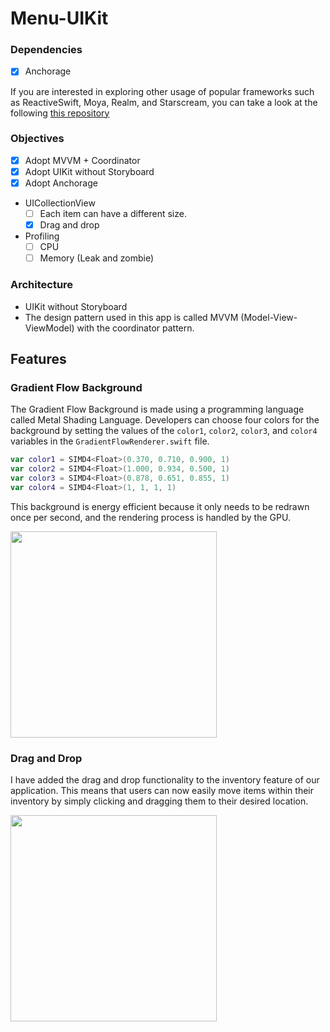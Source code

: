 # Menu-UIKit

### Dependencies

- [x] Anchorage

If you are interested in exploring other usage of popular frameworks such as ReactiveSwift, Moya, Realm, and Starscream, you can take a look at the following [this repository](https://github.com/chatsopond/QuickNews-ReactiveSwift)

### Objectives

- [x] Adopt MVVM + Coordinator
- [x] Adopt UIKit without Storyboard
- [x] Adopt Anchorage
- UICollectionView
  - [ ] Each item can have a different size.
  - [x] Drag and drop
- Profiling
  - [ ] CPU
  - [ ] Memory (Leak and zombie)
  
### Architecture

- UIKit without Storyboard
- The design pattern used in this app is called MVVM (Model-View-ViewModel) with the coordinator pattern.

## Features

### Gradient Flow Background

The Gradient Flow Background is made using a programming language called Metal Shading Language. 
Developers can choose four colors for the background by setting the values of the `color1`, `color2`, `color3`, 
and `color4` variables in the `GradientFlowRenderer.swift` file.

```swift
var color1 = SIMD4<Float>(0.370, 0.710, 0.900, 1)
var color2 = SIMD4<Float>(1.000, 0.934, 0.500, 1)
var color3 = SIMD4<Float>(0.878, 0.651, 0.855, 1)
var color4 = SIMD4<Float>(1, 1, 1, 1)
```

This background is energy efficient because it only needs to be redrawn once per second, 
and the rendering process is handled by the GPU.

<img width="330px" src="https://user-images.githubusercontent.com/42887325/227467594-8e08e4f0-4274-4ea3-bcd9-c40ec5b305f8.gif"/>

### Drag and Drop

I have added the drag and drop functionality to the inventory feature of our application. 
This means that users can now easily move items within their inventory by simply clicking and dragging them to their desired location. 

<img width="330px" src="https://user-images.githubusercontent.com/42887325/227466449-21e8c8be-92d0-4751-aafa-c66244edbdbf.gif">
